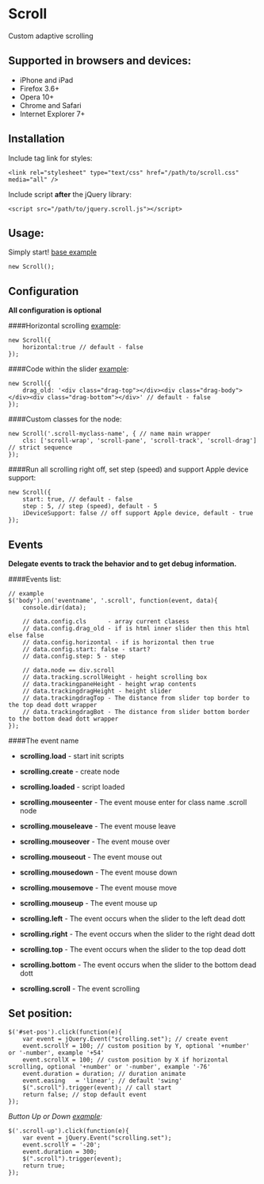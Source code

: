 Scroll
======

Custom adaptive scrolling

## Supported in browsers and devices:

- iPhone and iPad
- Firefox 3.6+
- Opera 10+
- Chrome and Safari
- Internet Explorer 7+

## Installation

Include tag link for styles:

    <link rel="stylesheet" type="text/css" href="/path/to/scroll.css" media="all" />

Include script **after** the jQuery library:

    <script src="/path/to/jquery.scroll.js"></script>

## Usage:

Simply start! [base example](http://csscode.ru/test/scroll/)

    new Scroll();

## Configuration

**All configuration is optional**

####Horizontal scrolling [example](http://csscode.ru/test/scroll#horizontal):

    new Scroll({
        horizontal:true // default - false
    });

####Сode within the slider [example](http://csscode.ru/test/scroll#drag-old):

    new Scroll({
        drag_old: '<div class="drag-top"></div><div class="drag-body"></div><div class="drag-bottom"></div>' // default - false
    });

####Custom classes for the node:

    new Scroll('.scroll-myclass-name', { // name main wrapper
        cls: ['scroll-wrap', 'scroll-pane', 'scroll-track', 'scroll-drag'] // strict sequence
    });

####Run all scrolling right off, set step (speed) and support Apple device support:

    new Scroll({
        start: true, // default - false
        step : 5, // step (speed), default - 5
        iDeviceSupport: false // off support Apple device, default - true
    });

## Events

**Delegate events to track the behavior and to get debug information.**

####Events list:

    // example
    $('body').on('eventname', '.scroll', function(event, data){
        console.dir(data);

        // data.config.cls      - array current clasess
        // data.config.drag_old - if is html inner slider then this html else false
        // data.config.horizontal - if is horizontal then true
        // data.config.start: false - start?
        // data.config.step: 5 - step

        // data.node == div.scroll
        // data.tracking.scrollHeight - height scrolling box
        // data.trackingpaneHeight - height wrap contents
        // data.trackingdragHeight - height slider
        // data.trackingdragTop - The distance from slider top border to the top dead dott wrapper
        // data.trackingdragBot - The distance from slider bottom border to the bottom dead dott wrapper
    });

####The event name
- **scrolling.load**       - start init scripts
- **scrolling.create**     - create node
- **scrolling.loaded**     - script loaded

- **scrolling.mouseenter** - The event mouse enter for class name .scroll node
- **scrolling.mouseleave** - The event mouse leave
- **scrolling.mouseover**  - The event mouse over
- **scrolling.mouseout**   - The event mouse out
- **scrolling.mousedown**  - The event mouse down
- **scrolling.mousemove**  - The event mouse move
- **scrolling.mouseup**    - The event mouse up

- **scrolling.left**       - The event occurs when the slider to the left dead dott
- **scrolling.right**      - The event occurs when the slider to the right dead dott
- **scrolling.top**        - The event occurs when the slider to the top dead dott
- **scrolling.bottom**     - The event occurs when the slider to the bottom dead dott
- **scrolling.scroll**     - The event scrolling

## Set position:

    $('#set-pos').click(function(e){
        var event = jQuery.Event("scrolling.set"); // create event
        event.scrollY = 100; // custom position by Y, optional '+number' or '-number', example '+54'
        event.scrollX = 100; // custom position by X if horizontal scrolling, optional '+number' or '-number', example '-76'
        event.duration = duration; // duration animate
        event.easing   = 'linear'; // default 'swing'
        $(".scroll").trigger(event); // call start
        return false; // stop default event
    });

*Button Up or Down [example](http://csscode.ru/test/scroll#up-and-down-button):*

    $('.scroll-up').click(function(e){
        var event = jQuery.Event("scrolling.set");
        event.scrollY = '-20';
        event.duration = 300;
        $(".scroll").trigger(event);
        return true;
    });
